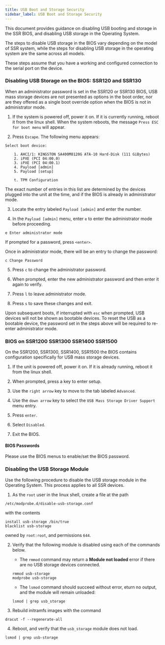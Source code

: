 ```yaml
---
title: USB Boot and Storage Security
sidebar_label: USB Boot and Storage Security
---
```


This document provides guidance on disabling USB booting and storage in the SSR BIOS, and disabling USB storage in the Operating System. 

The steps to disable USB storage in the BIOS vary depending on the model of SSR system, while the steps for disabling USB storage in the operating system are the same across all models.

These steps assume that you have a working and configured connection to the serial port on the device.

### Disabling USB Storage on the BIOS: SSR120 and SSR130

When an administrator password is set in the SSR120 or SSR130 BIOS, USB mass storage devices are not presented as options in the boot order, nor are they offered as a single boot override option when the BIOS is not in administrator mode. 

1. If the system is powered off, power it on. If it is currently running, reboot it from the linux shell. When the system reboots, the message `Press ESC for boot menu` will appear. 

2. Press `Escape`. The following menu appears:

```
Select boot device:

    1. AHCI/1: KINGSTON SA400M8120G ATA-10 Hard-Disk (111 GiBytes)
    2. iPXE (PCI 04:00.0)
    3. iPXE (PCI 04:00.1)
    4. Payload [admin]
    5. Payload [setup]

    t. TPM Configuration
```

 The exact number of entries in this list are determined by the devices plugged into the unit at the time, and if the BIOS is already in administrator mode. 

3. Locate the entry labeled `Payload [admin]` and enter the number. 

4. In the `Payload [admin]` menu, enter `e` to enter the administrator mode before proceeding. 

 `e Enter administrator mode`

 If prompted for a password, press `<enter>`.

 Once in administrator mode, there will be an entry to change the password:

 `c Change Password`

5. Press `c` to change the administrator password. 

6. When prompted, enter the new administrator password and then enter it again to verify.

7. Press `l` to leave administrator mode.

8. Press `s` to save these changes and exit.

Upon subsequent boots, if interrupted with `esc` when prompted, USB devices will not be shown as bootable devices. To reset the USB as a bootable device, the password set in the steps above will be required to re-enter administrator mode.

### BIOS on SSR1200 SSR1300 SSR1400 SSR1500

On the SSR1200, SSR1300, SSR1400, SSR1500 the BIOS contains configuration specifically for USB mass storage devices.

1. If the unit is powered off, power it on. If it is already running, reboot it
from the linux shell.

2. When prompted, press a key to enter setup.

3. Use the `right arrow` key to move to the tab labeled `Advanced`. 

4. Use the `down arrow` key to select the `USB Mass Storage Driver Support` menu entry. 

5. Press `enter`.

6. Select `Disabled`.

7. Exit the BIOS.

#### BIOS Passwords

Please use the BIOS menus to enable/set the BIOS password.

### Disabling the USB Storage Module

Use the following procedure to disable the USB storage module in the Operating System. This process applies to all SSR devices. 

1. As the `root` user in the linux shell, create a file at the path

 `/etc/modprobe.d/disable-usb-storage.conf`

 with the contents
 ```
 install usb-storage /bin/true
 blacklist usb-storage
 ```
 owned by `root:root`, and permissions `644`.

2. Verify that the following module is disabled using each of the commands below. 
	- The `rmmod` command may return a **Module not loaded** error if there are no USB storage devices connected.
 	```
 	rmmod usb-storage
 	modprobe usb-storage
 	```
	- The `lsmod` command should succeed without error, eturn no output, and the module will remain unloaded:

	`lsmod | grep usb_storage`

3. Rebuild initramfs images with the command

 `dracut -f --regenerate-all`

4. Reboot, and verify that the `usb_storage` module does not load.

 `lsmod | grep usb-storage`

